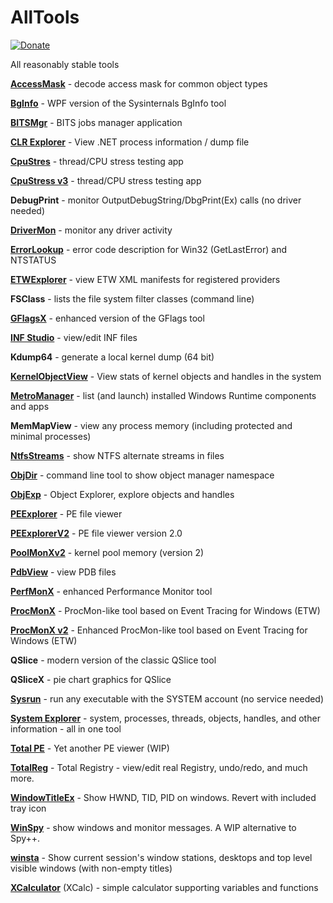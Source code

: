 # AllTools

[![Donate](https://img.shields.io/badge/Donate-PayPal-green.svg)](https://www.paypal.me/pavelyosifovich)

All reasonably stable tools

**[AccessMask](https://github.com/zodiacon/AccessMask)** - decode access mask for common object types

**[BgInfo](https://github.com/zodiacon/BgInfo)** - WPF version of the Sysinternals BgInfo tool

**[BITSMgr](https://github.com/zodiacon/BITSManager)** - BITS jobs manager application

**[CLR Explorer](https://github.com/zodiacon/CLRExplorer)** - View .NET process information / dump file

**[CpuStres](https://github.com/zodiacon/CPUStress)** - thread/CPU stress testing app

**[CpuStress v3](https://github.com/zodiacon/CPUStress)** - thread/CPU stress testing app

**DebugPrint** - monitor OutputDebugString/DbgPrint(Ex) calls (no driver needed)

**[DriverMon](https://github.com/zodiacon/DriverMon)** - monitor any driver activity

**[ErrorLookup](https://github.com/zodiacon/ErrorLookup)** - error code description for Win32 (GetLastError) and NTSTATUS

**[ETWExplorer](https://github.com/zodiacon/EtwExplorer)** - view ETW XML manifests for registered providers

**FSClass** - lists the file system filter classes (command line)

**[GFlagsX](https://github.com/zodiacon/GflagsX)** - enhanced version of the GFlags tool

**[INF Studio](https://github.com/zodiacon/InfStudio)** - view/edit INF files

**Kdump64** - generate a local kernel dump (64 bit)

**[KernelObjectView](https://github.com/zodiacon/KernelObjectView)** - View stats of kernel objects and handles in the system

**[MetroManager](https://github.com/zodiacon/MetroManager)** - list (and launch) installed Windows Runtime components and apps

**MemMapView** - view any process memory (including protected and minimal processes)

**[NtfsStreams](https://github.com/zodiacon/NtfsStreams)** - show NTFS alternate streams in files

**[ObjDir](https://github.com/zodiacon/ObjDir)** - command line tool to show object manager namespace

**[ObjExp](https://github.com/zodiacon/ObjectExplorer)** - Object Explorer, explore objects and handles

**[PEExplorer](https://github.com/zodiacon/PEExplorer)** - PE file viewer

**[PEExplorerV2](https://github.com/zodiacon/PEExplorerV2)** - PE file viewer version 2.0

**[PoolMonXv2](https://github.com/zodiacon/PoolMonXv2)** - kernel pool memory (version 2)

**[PdbView](https://github.com/zodiacon/PdbView)** - view PDB files

**[PerfMonX](https://github.com/zodiacon/PerfMonX)** - enhanced Performance Monitor tool

**[ProcMonX](https://github.com/zodiacon/ProcMonX)** - ProcMon-like tool based on Event Tracing for Windows (ETW)

**[ProcMonX v2](https://github.com/zodiacon/ProcMonXv2)** - Enhanced ProcMon-like tool based on Event Tracing for Windows (ETW)

**QSlice** - modern version of the classic QSlice tool

**QSliceX** - pie chart graphics for QSlice

**[Sysrun](https://github.com/zodiacon/sysrun)** - run any executable with the SYSTEM account (no service needed)

**[System Explorer](https://github.com/zodiacon/SystemExplorer)** - system, processes, threads, objects, handles, and other information - all in one tool

**[Total PE](https://github.com/zodiacon/TotalPE)** - Yet another PE viewer (WIP)

**[TotalReg](https://github.com/zodiacon/TotalRegistry)** - Total Registry - view/edit real Registry, undo/redo, and much more.

**[WindowTitleEx](https://github.com/zodiacon/WindowTitleEx)** - Show HWND, TID, PID on windows. Revert with included tray icon

**[WinSpy](https://github.com/zodiacon/WinSpy)** - show windows and monitor messages. A WIP alternative to Spy++.

**[winsta](https://github.com/zodiacon/winsta)** - Show current session's window stations, desktops and top level visible windows (with non-empty titles)

**[XCalculator](https://github.com/zodiacon/CalculatorX)** (XCalc) - simple calculator supporting variables and functions


